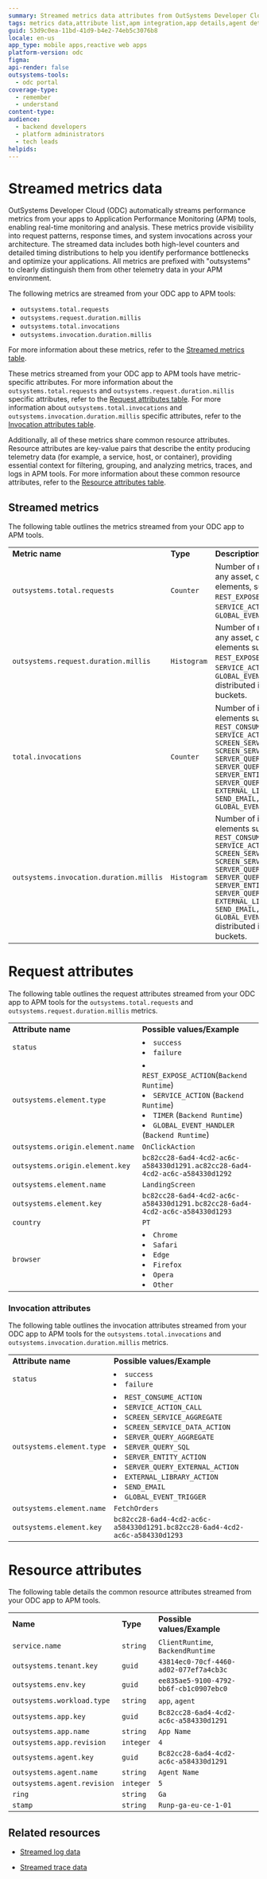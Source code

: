 ```yaml
---
summary: Streamed metrics data attributes from OutSystems Developer Cloud (ODC) to APM tools include status, tenant key, and various app and agent details.
tags: metrics data,attribute list,apm integration,app details,agent details
guid: 53d9c0ea-11bd-41d9-b4e2-74eb5c3076b8
locale: en-us
app_type: mobile apps,reactive web apps
platform-version: odc
figma: 
api-render: false
outsystems-tools:
  - odc portal
coverage-type:
  - remember
  - understand
content-type: 
audience:
  - backend developers
  - platform administrators
  - tech leads
helpids: 
---
```


# Streamed metrics data

OutSystems Developer Cloud (ODC) automatically streams performance metrics from your apps to Application Performance Monitoring (APM) tools, enabling real-time monitoring and analysis. These metrics provide visibility into request patterns, response times, and system invocations across your architecture. The streamed data includes both high-level counters and detailed timing distributions to help you identify performance bottlenecks and optimize your applications. All metrics are prefixed with "outsystems" to clearly distinguish them from other telemetry data in your APM environment.

The following metrics are streamed from your ODC app to APM tools:

* `outsystems.total.requests`
* `outsystems.request.duration.millis`
* `outsystems.total.invocations`
* `outsystems.invocation.duration.millis`

For more information about these metrics, refer to the [Streamed metrics table](#streamed-metrics).

These metrics streamed from your ODC app to APM tools have metric-specific attributes. For more information about the `outsystems.total.requests` and `outsystems.request.duration.millis` specific attributes, refer to the [Request attributes table](#request-attributes). For more information about `outsystems.total.invocations` and `outsystems.invocation.duration.millis` specific attributes, refer to the [Invocation attributes table](#invocation-attributes).

Additionally, all of these metrics share common resource attributes. Resource attributes are key-value pairs that describe the entity producing telemetry data (for example, a service, host, or container), providing essential context for filtering, grouping, and analyzing metrics, traces, and logs in APM tools. For more information about these common resource attributes, refer to the [Resource attributes table](#resource-attributes).


## Streamed metrics

The following table outlines the metrics streamed from your ODC app to APM tools.

|                             |           |                                        |
| --------------------------- | --------- | -------------------------------------- |
| **Metric name**             | **Type**  | **Description**                        |
|  `outsystems.total.requests`  |  `Counter`   | Number of requests made to any asset, originating from elements, such as `SCREEN`, `REST_EXPOSE_ACTION`, `SERVICE_ACTION`, `TIMER`, `GLOBAL_EVENT_HANDLER` |
|  `outsystems.request.duration.millis`    |  `Histogram` |  Number of requests made to any asset, originating from elements such as `SCREEN`, `REST_EXPOSE_ACTION`, `SERVICE_ACTION`, `TIMER`, `GLOBAL_EVENT_HANDLER` distributed into millisecond buckets. |
|  `total.invocations`  |  `Counter`   |  Number of invocations of  elements such as `REST_CONSUME_ACTION, SERVICE_ACTION_CALL, SCREEN_SERVICE_AGGREGATE, SCREEN_SERVICE_DATA_ACTION, SERVER_QUERY_AGGREGATE, SERVER_QUERY_SQL, SERVER_ENTITY_ACTION, SERVER_QUERY_EXTERNAL_ACTION, EXTERNAL_LIBRARY_ACTION, SEND_EMAIL, GLOBAL_EVENT_TRIGGER`  |
|  `outsystems.invocation.duration.millis` |  `Histogram` |  Number of invocations elements such as `REST_CONSUME_ACTION, SERVICE_ACTION_CALL, SCREEN_SERVICE_AGGREGATE, SCREEN_SERVICE_DATA_ACTION, SERVER_QUERY_AGGREGATE, SERVER_QUERY_SQL, SERVER_ENTITY_ACTION, SERVER_QUERY_EXTERNAL_ACTION, EXTERNAL_LIBRARY_ACTION, SEND_EMAIL, GLOBAL_EVENT_TRIGGER` distributed into millisecond buckets. |

# Request attributes

The following table outlines the request attributes streamed from your ODC app to APM tools for the `outsystems.total.requests` and `outsystems.request.duration.millis` metrics.

|                                |                              | 
| ------------------------------ | ---------------------------- |
|  **Attribute name**            | **Possible values/Example**  |
| `status`                       | <li>`success`</li> <li>`failure` </li>   | 
| `outsystems.element.type`      | <li>`REST_EXPOSE_ACTION`(`Backend Runtime`)</li><li>`SERVICE_ACTION` (`Backend Runtime`)</li><li>`TIMER` (`Backend Runtime`)</li><li>`GLOBAL_EVENT_HANDLER` (`Backend Runtime`) </li>| 
|`outsystems.origin.element.name` |  `OnClickAction` | 
| `outsystems.origin.element.key` |  `bc82cc28-6ad4-4cd2-ac6c-a584330d1291.ac82cc28-6ad4-4cd2-ac6c-a584330d1292` |
| `outsystems.element.name`  |  `LandingScreen`      | 
| `outsystems.element.key`   | `bc82cc28-6ad4-4cd2-ac6c-a584330d1291.bc82cc28-6ad4-4cd2-ac6c-a584330d1293`      |
| `country`                           | `PT`    | 
| `browser`                           | <li> `Chrome`</li><li>`Safari`</li><li> `Edge`</li><li>`Firefox`</li><li> `Opera`</li><li>`Other` </li>  |

### Invocation attributes

The following table outlines the invocation attributes streamed from your ODC app to APM tools for the `outsystems.total.invocations` and `outsystems.invocation.duration.millis` metrics.

|                                       |                                |                  
| ------------------------------------- | ------------------------------ | 
|  **Attribute name**                   |  **Possible values/Example**   | 
|  `status`                            | <li> `success`</li><li> `failure`  </li>   |  
|  `outsystems.element.type`           | <li>`REST_CONSUME_ACTION`</li><li> `SERVICE_ACTION_CALL`</li><li> `SCREEN_SERVICE_AGGREGATE`</li><li>`SCREEN_SERVICE_DATA_ACTION`</li><li> `SERVER_QUERY_AGGREGATE`</li><li>`SERVER_QUERY_SQL`</li><li>`SERVER_ENTITY_ACTION`</li><li>`SERVER_QUERY_EXTERNAL_ACTION`</li><li>`EXTERNAL_LIBRARY_ACTION`</li><li>`SEND_EMAIL`</li><li>`GLOBAL_EVENT_TRIGGER`</li> | 
|  `outsystems.element.name`   | `FetchOrders`   | 
| `outsystems.element.key` | `bc82cc28-6ad4-4cd2-ac6c-a584330d1291.bc82cc28-6ad4-4cd2-ac6c-a584330d1293`|

# Resource attributes

The following table details the common resource attributes streamed from your ODC app to APM tools.

|                             |           |                                        |
| --------------------------- | --------- | -------------------------------------- |
| **Name**                    | **Type**  | **Possible values/Example**            |
| `service.name`              | `string`  | `ClientRuntime`, `BackendRuntime`      |
| `outsystems.tenant.key`     | `guid`    | `43814ec0-70cf-4460-ad02-077ef7a4cb3c` |
| `outsystems.env.key`        | `guid`    | `ee835ae5-9100-4792-bb6f-cb1c0907ebc0` |
| `outsystems.workload.type`  | `string`  | `app`, `agent`                         |
| `outsystems.app.key`        | `guid`    | `Bc82cc28-6ad4-4cd2-ac6c-a584330d1291` |
| `outsystems.app.name`       | `string`  | `App Name`                             |
| `outsystems.app.revision`   | `integer` | `4`                                    |
| `outsystems.agent.key`      | `guid`    | `Bc82cc28-6ad4-4cd2-ac6c-a584330d1291` |
| `outsystems.agent.name`     | `string`  | `Agent Name`                           |
| `outsystems.agent.revision` | `integer` | `5`                                    |
| `ring`                      | `string`  | `Ga`                                   |
| `stamp`                     | `string`  | `Runp-ga-eu-ce-1-01`                   |

## Related resources

* [Streamed log data](stream-app-analytics-log-ref.md)

* [Streamed trace data](stream-app-analytics-traces-ref.md)
